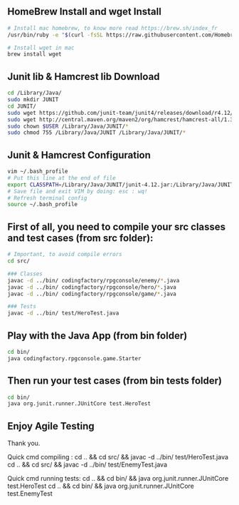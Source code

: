 ## HomeBrew Install and wget Install
```sh
# Install mac homebrew, to know more read https://brew.sh/index_fr
/usr/bin/ruby -e "$(curl -fsSL https://raw.githubusercontent.com/Homebrew/install/master/install)"

# Install wget in mac
brew install wget
```

## Junit lib & Hamcrest lib Download

```sh
cd /Library/Java/
sudo mkdir JUNIT
cd JUNIT/
sudo wget https://github.com/junit-team/junit4/releases/download/r4.12/junit-4.12.jar
sudo wget http://central.maven.org/maven2/org/hamcrest/hamcrest-all/1.3/hamcrest-all-1.3.jar
sudo chown $USER /Library/Java/JUNIT/*
sudo chmod 755 /Library/Java/JUNIT /Library/Java/JUNIT/*
```

## Junit & Hamcrest Configuration

```sh
vim ~/.bash_profile
# Put this line at the end of file
export CLASSPATH=/Library/Java/JUNIT/junit-4.12.jar:/Library/Java/JUNIT/hamcrest-all-1.3.jar:.
# Save file and exit VIM by doing: esc : wq!
# Refresh terminal config
source ~/.bash_profile
```

## First of all, you need to compile your src classes and test cases (from src folder):

```sh
# Important, to avoid compile errors
cd src/

### Classes
javac -d ../bin/ codingfactory/rpgconsole/enemy/*.java
javac -d ../bin/ codingfactory/rpgconsole/hero/*.java
javac -d ../bin/ codingfactory/rpgconsole/game/*.java

### Tests
javac -d ../bin/ test/HeroTest.java
```

## Play with the Java App (from bin folder)

```sh
cd bin/
java codingfactory.rpgconsole.game.Starter
```

## Then run your test cases (from bin tests folder)

```sh
cd bin/
java org.junit.runner.JUnitCore test.HeroTest
```

## Enjoy Agile Testing

Thank you.

Quick cmd compiling :
cd .. && cd src/ && javac -d ../bin/ test/HeroTest.java
cd .. && cd src/ && javac -d ../bin/ test/EnemyTest.java




Quick cmd running tests:
cd .. && cd bin/ && java org.junit.runner.JUnitCore test.HeroTest
cd .. && cd bin/ && java org.junit.runner.JUnitCore test.EnemyTest



